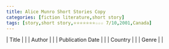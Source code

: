 ```yaml
---
title: Alice Munro Short Stories Copy
categories: [fiction literature,short story]
tags: [story,short story,⭐⭐⭐⭐⭐⭐⭐☆☆☆ 7/10,2001,Canada]
---
```

| Title |  |
| Author |  |
| Publication Date |   |
| Country |  |
| Genre |   |
        